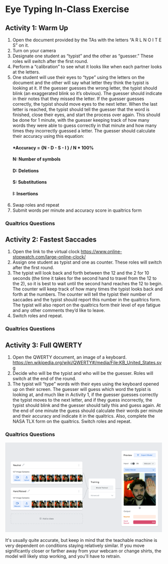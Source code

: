 # Eye Typing In-Class Exercise

## Activity 1: Warm Up

1. Open the document provided by the TAs with the letters “A R L N O I T E S” on it.
2. Turn on your camera
3. Designate one student as “typist” and the other as “guesser.”  These roles will switch after the first round.
4. Perform a “calibration” to see what it looks like when each partner looks at the letters.
5. One student will use their eyes to “type” using the letters on the document and the other will say what letter they think the typist is looking at it.  If the guesser guesses   the wrong letter, the typist should blink (an exaggerated blink so it’s obvious).  The guesser should indicate in their notes that they missed the letter.  If the guesser       guesses correctly, the typist should move eyes to the next letter.  When the last letter is reached, the typist should tell the guesser that the word is finished, close         their eyes, and start the process over again.  This should be done for 1 minute, with the guesser keeping track of how many words they were able to guess correctly in that       minute and how many times they incorrectly guessed a letter.  The guesser should calculate their accuracy using this equation:
     #### *Accuracy =  {N - D - S - I } / N * 100%
     #### N: Number of symbols
     #### D: Deletions
     #### S: Substitutions
     #### I: Insertions
6. Swap roles and repeat
7. Submit words per minute and accuracy score in qualtrics form

### Qualtrics Questions

## Activity 2: Fastest Saccades

1. Open the link to the virtual clock
    https://www.online-stopwatch.com/large-online-clock/
2. Assign one student as typist and one as counter.  These roles will switch after the first round.
3. The typist will look back and forth between the 12 and the 2 for 10 seconds (the time it takes for the second hand to travel from the 12 to the 2), so it is best to wait          until the second hand reaches the 12 to begin.  The counter will keep track of how many times the typist looks back and forth at the numbers.  The counter will tell the          typist their number of saccades and the typist should report this number in the qualtrics form.  The typist will also report on the qualtrics form their level of eye            fatigue and any other comments they’d like to leave.  
4. Switch roles and repeat.

### Qualtrics Questions

## Activity 3: Full QWERTY

1. Open the QWERTY document, an image of a keyboard.
    https://en.wikipedia.org/wiki/QWERTY#/media/File:KB_United_States.svg
2. Decide who will be the typist and who will be the guesser.  Roles will switch at the end of the round.  
3. The typist will “type” words with their eyes using the keyboard opened up on their screen.  The guesser will guess which word the typist is looking at, and much like in Activity 1, if the guesser guesses correctly the typist moves to the next letter, and if they guess incorrectly, the typist should blink and the guesser should tally this and guess again.  At the end of one minute the guess should calculate their words per minute and their accuracy and indicate it in the qualtrics.  Also, complete the NASA TLX form on the qualtrics.  Switch roles and repeat.

### Qualtrics Questions

<img src="images/post-training.png" width="500">

It's usually quite accurate, but keep in mind that the teachable machine is very dependent on conditions staying relatively similar. If you move significantly closer or farther away from your webcam or change shirts, the model will likely stop working, and you'll have to retrain.

